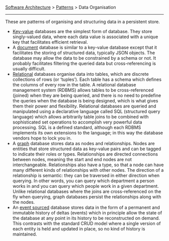 [Software Architecture](../..) > [Patterns](..) > Data Organisation

---

These are patterns of organising and structuring data in a persistent store.
- [Key-value](key-value-database) databases are the simplest form of database. They store singly-valued data, where each data value is associated with a unique key that facilitates efficient retrieval.
- A [document](document-database) database is similar to a key-value database except that it facilitates the storing of structured data, typically JSON objects. The database may allow the data to be constrained by a schema or not. It probably facilitates filtering the queried data but cross-referencing is usually difficult.
- [Relational](relational-database) databases organise data into tables, which are discrete collections of rows (or ‘tuples’). Each table has a schema which defines the columns of every row in the table. A relational database management system (RDBMS) allows tables to be cross-referenced (joined) when they are being queried, and there is no need to predefine the queries when the database is being designed, which is what gives them their power and flexibility. Relational databases are queried and manipulated using a declarative language called SQL (structured query language) which allows arbitrarily table joins to be combined with sophisticated set operations to accomplish very powerful data processing. SQL is a defined standard, although each RDBMS implements its own extensions to the language; in this way the database vendors hope to lock you in.
- A [graph](graph-database) database stores data as nodes and relationships. Nodes are entities that store structured data as key-value pairs and can be tagged to indicate their roles or types. Relationships are directed connections between nodes, meaning the start and end nodes are not interchangeable. Relationships also have a type, so that a node can have many different kinds of relationships with other nodes. The direction of a relationship is semantic: they can be traversed in either direction when querying. In other words, you can query which department a person works in and you can query which people work in a given department. Unlike relational databases where the joins are cross-referenced on the fly when querying, graph databases persist the relationships along with the nodes.
- An [event sourced](../messaging/event-sourcing) database stores data in the form of a permanent and immutable history of deltas (events) which in principle allow the state of the database at any point in its history to be reconstructed on demand. This contrasts with the standard CRUD model where a single version of each entity is held and updated in place, so no kind of history is maintained.
